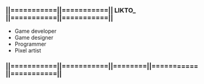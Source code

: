 ### ||===========||===========|| LIKTO_ ||===========||===========||

- Game developer
- Game designer
- Programmer
- Pixel artist

### ||===========||===========||========||===========||===========||
